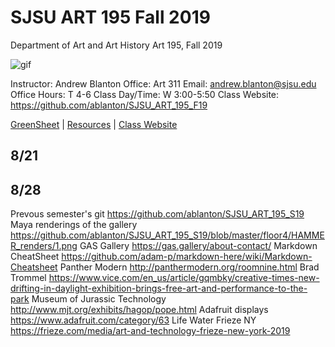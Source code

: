 **SJSU ART 195 Fall 2019**
======================
Department of Art and Art History
Art 195, Fall 2019

![gif](http://i.imgur.com/TuOehiT.gif)

Instructor: Andrew Blanton
Office: Art 311
Email: andrew.blanton@sjsu.edu
Office Hours: T 4-6
Class Day/Time: W 3:00-5:50
Class Website: https://github.com/ablanton/SJSU_ART_195_F19

[GreenSheet](https://github.com/ablanton/SJSU_ART_195_F19/blob/master/GREENSHEET.md)
| [Resources](https://github.com/ablanton/SJSU_ART_195_F19/blob/master/RESOURCES.md)
| [Class Website](https://github.com/ablanton/SJSU_ART_195_F19)

8/21
---------



8/28
---------

Prevous semester's git https://github.com/ablanton/SJSU_ART_195_S19
Maya renderings of the gallery https://github.com/ablanton/SJSU_ART_195_S19/blob/master/floor4/HAMMER_renders/1.png
GAS Gallery https://gas.gallery/about-contact/
Markdown CheatSheet https://github.com/adam-p/markdown-here/wiki/Markdown-Cheatsheet
Panther Modern http://panthermodern.org/roomnine.html
Brad Trommel https://www.vice.com/en_us/article/gqmbky/creative-times-new-drifting-in-daylight-exhibition-brings-free-art-and-performance-to-the-park
Museum of Jurassic Technology http://www.mjt.org/exhibits/hagop/pope.html
Adafruit displays https://www.adafruit.com/category/63
Life Water Frieze NY https://frieze.com/media/art-and-technology-frieze-new-york-2019
